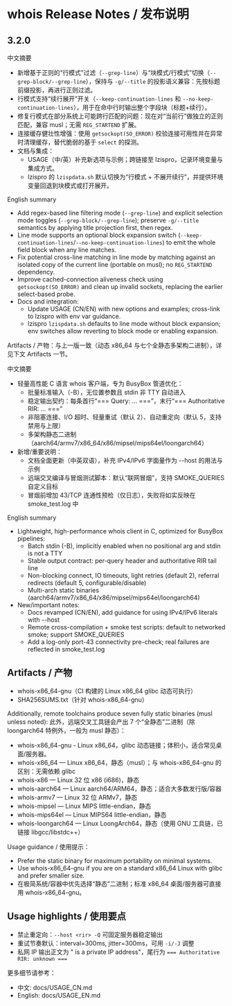 # whois Release Notes / 发布说明

## 3.2.0

中文摘要
- 新增基于正则的“行模式”过滤（`--grep-line`）与“块模式/行模式”切换（`--grep-block/--grep-line`），保持与 `-g/--title` 的投影语义兼容：先按标题前缀投影，再进行正则过滤。
- 行模式支持“续行展开”开关（`--keep-continuation-lines` 和 `--no-keep-continuation-lines`），用于在命中行时输出整个字段块（标题+续行）。
- 修复行模式在部分系统上可能跨行匹配的问题：现在对“当前行”做独立的正则匹配，兼容 musl；无需 `REG_STARTEND` 扩展。
- 连接缓存健壮性增强：使用 `getsockopt(SO_ERROR)` 校验连接可用性并在异常时清理缓存，替代脆弱的基于 `select` 的探测。
- 文档与集成：
  - USAGE（中/英）补充新选项与示例；跨链接至 lzispro，记录环境变量与集成方式。
  - lzispro 的 `lzispdata.sh` 默认切换为“行模式 + 不展开续行”，并提供环境变量回退到块模式或打开展开。

English summary
- Add regex-based line filtering mode (`--grep-line`) and explicit selection mode toggles (`--grep-block/--grep-line`); preserve `-g/--title` semantics by applying title projection first, then regex.
- Line mode supports an optional block expansion switch (`--keep-continuation-lines`/`--no-keep-continuation-lines`) to emit the whole field block when any line matches.
- Fix potential cross-line matching in line mode by matching against an isolated copy of the current line (portable on musl); no `REG_STARTEND` dependency.
- Improve cached-connection aliveness check using `getsockopt(SO_ERROR)` and clean up invalid sockets, replacing the earlier select-based probe.
- Docs and integration:
  - Update USAGE (CN/EN) with new options and examples; cross-link to lzispro with env var guidance.
  - lzispro `lzispdata.sh` defaults to line mode without block expansion; env switches allow reverting to block mode or enabling expansion.

Artifacts / 产物：与上一版一致（动态 x86_64 与七个全静态多架构二进制），详见下文 Artifacts 一节。

中文摘要
- 轻量高性能 C 语言 whois 客户端，专为 BusyBox 管道优化：
  - 批量标准输入（-B），无位置参数且 stdin 非 TTY 自动进入
  - 稳定输出契约：每条首行“=== Query: … ===”，末行“=== Authoritative RIR: … ===”
  - 非阻塞连接、I/O 超时、轻量重试（默认 2）、自动重定向（默认 5，支持禁用与上限）
  - 多架构静态二进制（aarch64/armv7/x86_64/x86/mipsel/mips64el/loongarch64）
- 新增/重要说明：
  - 文档全面更新（中英双语），补充 IPv4/IPv6 字面量作为 --host 的用法与示例
  - 远端交叉编译与冒烟测试脚本：默认“联网冒烟”，支持 SMOKE_QUERIES 自定义目标
  - 冒烟前增加 43/TCP 连通性预检（仅日志），失败将如实反映在 smoke_test.log 中

English summary
- Lightweight, high-performance whois client in C, optimized for BusyBox pipelines:
  - Batch stdin (-B), implicitly enabled when no positional arg and stdin is not a TTY
  - Stable output contract: per-query header and authoritative RIR tail line
  - Non-blocking connect, IO timeouts, light retries (default 2), referral redirects (default 5, configurable/disable)
  - Multi-arch static binaries (aarch64/armv7/x86_64/x86/mipsel/mips64el/loongarch64)
- New/important notes:
  - Docs revamped (CN/EN), add guidance for using IPv4/IPv6 literals with --host
  - Remote cross-compilation + smoke test scripts: default to networked smoke; support SMOKE_QUERIES
  - Add a log-only port-43 connectivity pre-check; real failures are reflected in smoke_test.log

## Artifacts / 产物
- whois-x86_64-gnu（CI 构建的 Linux x86_64 glibc 动态可执行）
- SHA256SUMS.txt（针对 whois-x86_64-gnu）

Additionally, remote toolchains produce seven fully static binaries (musl unless noted):
此外，远端交叉工具链会产出 7 个“全静态”二进制（除 loongarch64 特例外，一般为 musl 静态）：

- whois-x86_64-gnu - Linux x86_64，glibc 动态链接；体积小，适合常见桌面/服务器。
- whois-x86_64 — Linux x86_64，静态（musl）；与 whois-x86_64-gnu 的区别：无需依赖 glibc
- whois-x86 — Linux 32 位 x86 (i686)，静态
- whois-aarch64 — Linux aarch64/ARM64，静态；适合大多数发行版/容器
- whois-armv7 — Linux 32 位 ARMv7，静态
- whois-mipsel — Linux MIPS little-endian，静态
- whois-mips64el — Linux MIPS64 little-endian，静态
- whois-loongarch64 — Linux LoongArch64，静态（使用 GNU 工具链，已链接 libgcc/libstdc++）

Usage guidance / 使用提示：
- Prefer the static binary for maximum portability on minimal systems.
- Use whois-x86_64-gnu if you are on a standard x86_64 Linux with glibc and prefer smaller size.
- 在极简系统/容器中优先选择“静态”二进制；标准 x86_64 桌面/服务器可直接用 whois-x86_64-gnu。

## Usage highlights / 使用要点
- 禁止重定向：`--host <rir> -Q` 可固定服务器稳定输出
- 重试节奏默认：interval=300ms, jitter=300ms，可用 `-i/-J` 调整
- 私网 IP 输出正文为 "<ip> is a private IP address"，尾行为 `=== Authoritative RIR: unknown ===`

更多细节请参考：
- 中文: docs/USAGE_CN.md
- English: docs/USAGE_EN.md
